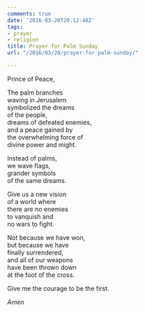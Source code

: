 ```yaml
---
comments: true
date: '2016-03-20T20:12:48Z'
tags:
- prayer
- religion
title: Prayer for Palm Sunday
url: "/2016/03/20/prayer-for-palm-sunday/"

---
```

Prince of Peace,

The palm branches  
waving in Jerusalem  
symbolized the dreams  
of the people,  
dreams of defeated enemies,  
and a peace gained by  
the overwhelming force of   
divine power and might.

Instead of palms,  
we wave flags,  
grander symbols  
of the same dreams.

Give us a new vision  
of a world where  
there are no enemies  
to vanquish and   
no wars to fight.

Not because we have won,  
but because we have   
finally surrendered,  
and all of our weapons  
have been thrown down  
at the foot of the cross.

Give me the courage to be the first.

*Amen*

